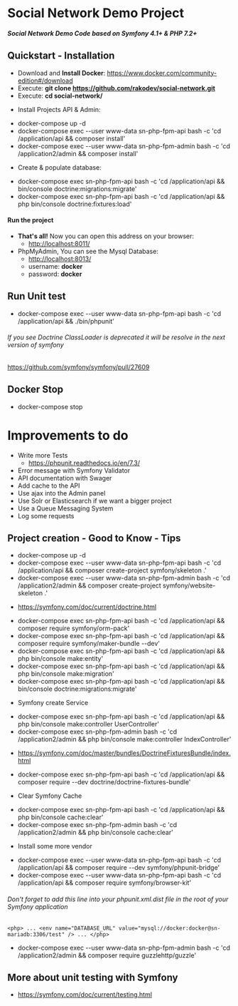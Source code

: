 Social Network Demo Project
===

##### Social Network Demo Code based on Symfony 4.1+ & PHP 7.2+

## Quickstart - Installation
- Download and **Install Docker**:
https://www.docker.com/community-edition#/download
- Execute: **git clone https://github.com/rakodev/social-network.git**
- Execute: **cd social-network/**
* Install Projects API & Admin:
- docker-compose up -d
- docker-compose exec --user www-data sn-php-fpm-api bash -c 'cd /application/api && composer install'
- docker-compose exec --user www-data sn-php-fpm-admin bash -c 'cd /application2/admin && composer install'
* Create & populate database:
- docker-compose exec sn-php-fpm-api bash -c 'cd /application/api && bin/console doctrine:migrations:migrate'
- docker-compose exec sn-php-fpm-api bash -c 'cd /application/api && php bin/console doctrine:fixtures:load'

#### Run the project
- **That's all!** Now you can open this address on your browser:
    - [http://localhost:8011/](http://localhost:8011/)
- PhpMyAdmin, You can see the Mysql Database:
    - [http://localhost:8013/](http://localhost:8013/)
    - username: **docker**
    - password: **docker**

## Run Unit test
- docker-compose exec --user www-data sn-php-fpm-api bash -c 'cd /application/api && ./bin/phpunit'
###### If you see Doctrine ClassLoader is deprecated it will be resolve in the next version of symfony
https://github.com/symfony/symfony/pull/27609

## Docker Stop
- docker-compose stop

# Improvements to do
- Write more Tests
    - https://phpunit.readthedocs.io/en/7.3/
- Error message with Symfony Validator
- API documentation with Swager 
- Add cache to the API
- Use ajax into the Admin panel
- Use Solr or Elasticsearch if we want a bigger project
- Use a Queue Messaging System
- Log some requests

## Project creation - Good to Know - Tips
- docker-compose up -d
- docker-compose exec --user www-data sn-php-fpm-api bash -c 'cd /application/api && composer create-project symfony/skeleton .'
- docker-compose exec --user www-data sn-php-fpm-admin bash -c 'cd /application2/admin && composer create-project symfony/website-skeleton .'
* https://symfony.com/doc/current/doctrine.html
- docker-compose exec sn-php-fpm-api bash -c 'cd /application/api && composer require symfony/orm-pack'
- docker-compose exec sn-php-fpm-api bash -c 'cd /application/api && composer require symfony/maker-bundle --dev'
- docker-compose exec sn-php-fpm-api bash -c 'cd /application/api && php bin/console make:entity'
- docker-compose exec sn-php-fpm-api bash -c 'cd /application/api && php bin/console make:migration'
- docker-compose exec sn-php-fpm-api bash -c 'cd /application/api && bin/console doctrine:migrations:migrate'
* Symfony create Service
- docker-compose exec sn-php-fpm-api bash -c 'cd /application/api && php bin/console make:controller UserController'
- docker-compose exec sn-php-fpm-admin bash -c 'cd /application2/admin && php bin/console make:controller IndexController'
* https://symfony.com/doc/master/bundles/DoctrineFixturesBundle/index.html
- docker-compose exec sn-php-fpm-api bash -c 'cd /application/api && composer require --dev doctrine/doctrine-fixtures-bundle'
* Clear Symfony Cache
- docker-compose exec sn-php-fpm-api bash -c 'cd /application/api && php bin/console cache:clear'
- docker-compose exec sn-php-fpm-admin bash -c 'cd /application2/admin && php bin/console cache:clear'
* Install some more vendor
- docker-compose exec --user www-data sn-php-fpm-api bash -c 'cd /application/api && composer require --dev symfony/phpunit-bridge'
- docker-compose exec --user www-data sn-php-fpm-api bash -c 'cd /application/api && composer require symfony/browser-kit'
###### Don't forget to add this line into your phpunit.xml.dist file in the root of your Symfony application
`<php> ...
    <env name="DATABASE_URL" value="mysql://docker:docker@sn-mariadb:3306/test" />
... </php>`
- docker-compose exec --user www-data sn-php-fpm-admin bash -c 'cd /application2/admin && composer require guzzlehttp/guzzle'
## More about unit testing with Symfony
* https://symfony.com/doc/current/testing.html


